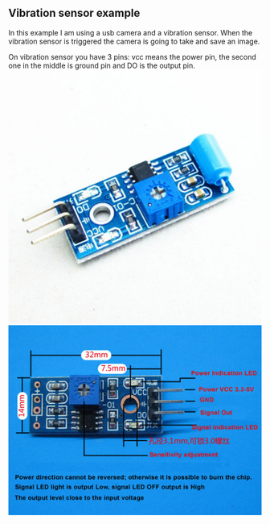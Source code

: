 ## Vibration sensor example
In this example I am using a usb camera and a vibration sensor. When the vibration sensor is triggered the camera is going to take and save an image.

On vibration sensor you have 3 pins:
vcc means the power pin, the second one in the middle is ground pin and DO is the output pin.
![alt tag](https://github.com/simutoni/images_for_git_projects/blob/master/vibration_sensor1.jpg)
![alt tag](https://github.com/simutoni/images_for_git_projects/blob/master/vibration_sensor2.jpg)